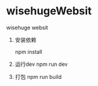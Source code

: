# wisehugeWebsit
wisehuge websit

1. 安装依赖
   
    npm install

2. 运行dev
    npm run dev

3. 打包
    npm run build
